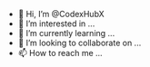 - 👋 Hi, I’m @CodexHubX
- 👀 I’m interested in ...
- 🌱 I’m currently learning ...
- 💞️ I’m looking to collaborate on ...
- 📫 How to reach me ...

<!---
CodexHubX/CodexHubX is a ✨ special ✨ repository because its `README.md` (this file) appears on your GitHub profile.
You can click the Preview link to take a look at your changes.
--->
